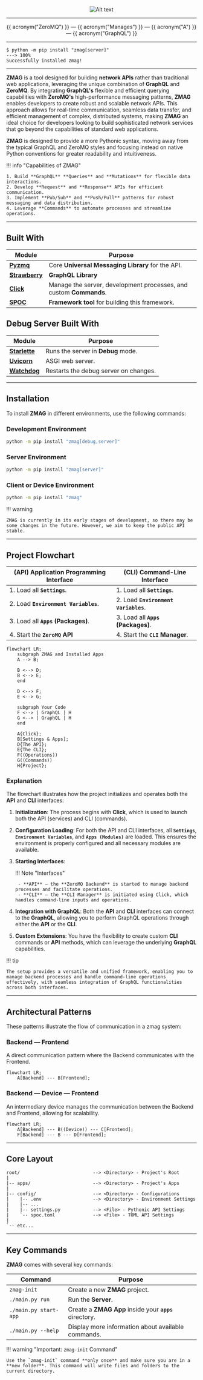 #

<div style="text-align:center; margin-top: -60px">
 <img src="assets/images/title.png" alt="Alt text" class="title-image" />
</div>

---

<p align="center" class="name-acronym" >
    {{ acronym("ZeroMQ") }} — 
    {{ acronym("Manages") }} — 
    {{ acronym("A") }} — 
    {{ acronym("GraphQL") }}
</p>

---

<!-- termynal -->

```
$ python -m pip install "zmag[server]"
---> 100%
Successfully installed zmag!
```

---

**ZMAG** is a tool designed for building **network APIs** rather than traditional web applications, leveraging the unique combination of **GraphQL** and **ZeroMQ**. By integrating **GraphQL's** flexible and efficient querying capabilities with **ZeroMQ's** high-performance messaging patterns, **ZMAG** enables developers to create robust and scalable network APIs. This approach allows for real-time communication, seamless data transfer, and efficient management of complex, distributed systems, making **ZMAG** an ideal choice for developers looking to build sophisticated network services that go beyond the capabilities of standard web applications.

**ZMAG** is designed to provide a more Pythonic syntax, moving away from the typical GraphQL and ZeroMQ styles and focusing instead on native Python conventions for greater readability and intuitiveness.

!!! info "Capabilities of ZMAG"

    1. Build **GraphQL** **Queries** and **Mutations** for flexible data interactions.
    2. Develop **Request** and **Response** APIs for efficient communication.
    3. Implement **Pub/Sub** and **Push/Pull** patterns for robust messaging and data distribution.
    4. Leverage **Commands** to automate processes and streamline operations.

---

## Built With

| Module                                         | Purpose                                                            |
| ---------------------------------------------- | ------------------------------------------------------------------ |
| [**Pyzmq**](https://pyzmq.readthedocs.io)      | Core **Universal Messaging Library** for the API.                  |
| [**Strawberry**](https://strawberry.rocks/)    | **GraphQL Library**                                                |
| [**Click**](https://github.com/pallets/click/) | Manage the server, development processes, and custom **Commands**. |
| [**SPOC**](https://pypi.org/project/spoc/)     | **Framework tool** for building this framework.                    |

## Debug Server Built With

| Module                                                   | Purpose                               |
| -------------------------------------------------------- | ------------------------------------- |
| [**Starlette**](https://www.starlette.io/)               | Runs the server in **Debug** mode.    |
| [**Uvicorn**](https://www.uvicorn.org/)                  | ASGI web server.                      |
| [**Watchdog**](https://github.com/gorakhargosh/watchdog) | Restarts the debug server on changes. |

---

## Installation

To install **ZMAG** in different environments, use the following commands:

### **Development** Environment

```sh
python -m pip install "zmag[debug,server]"
```

### **Server** Environment

```sh
python -m pip install "zmag[server]"
```

### **Client** or **Device** Environment

```sh
python -m pip install "zmag"
```

!!! warning

    ZMAG is currently in its early stages of development, so there may be some changes in the future. However, we aim to keep the public API stable.

---

## Project **Flowchart**

| **(API)** Application Programming Interface | **(CLI)** Command-Line Interface     |
| ------------------------------------------- | ------------------------------------ |
| 1. Load all **`Settings`**.                 | 1. Load all **`Settings`**.          |
| 2. Load **`Environment Variables`**.        | 2. Load **`Environment Variables`**. |
| 3. Load all **`Apps` (Packages)**.          | 3. Load all **`Apps` (Packages)**.   |
| 4. Start the **`ZeroMQ`** **API**           | 4. Start the **`CLI`** **Manager**.  |

```mermaid
flowchart LR;
    subgraph ZMAG and Installed Apps
    A --> B;

    B <--> D;
    B <--> E;
    end

    D <--> F;
    E <--> G;

    subgraph Your Code
    F <--> | GraphQL | H
    G <--> | GraphQL | H
    end

    A{Click};
    B[Settings & Apps];
    D{The API};
    E{The CLI};
    F((Operations))
    G((Commands))
    H{Project};
```

### Explanation

The flowchart illustrates how the project initializes and operates both the **API** and **CLI** interfaces:

1.  **Initialization**: The process begins with **Click**, which is used to launch both the API (services) and CLI (commands).
2.  **Configuration Loading**: For both the API and CLI interfaces, all **`Settings`**, **`Environment Variables`**, and **`Apps (Modules)`** are loaded. This ensures the environment is properly configured and all necessary modules are available.

3.  **Starting Interfaces**:

    !!! Note "Interfaces"

         - **API** — the **ZeroMQ Backend** is started to manage backend processes and facilitate operations.
         - **CLI** — the **CLI Manager** is initiated using Click, which handles command-line inputs and operations.

4.  **Integration with GraphQL**: Both the **API** and **CLI** interfaces can connect to the **GraphQL**, allowing you to perform GraphQL operations through either the **API** or the **CLI**.

5.  **Custom Extensions**: You have the flexibility to create custom **CLI** commands or **API** methods, which can leverage the underlying **GraphQL** capabilities.

!!! tip

    The setup provides a versatile and unified framework, enabling you to manage backend processes and handle command-line operations effectively, with seamless integration of GraphQL functionalities across both interfaces.

---

## Architectural **Patterns**

These patterns illustrate the flow of communication in a zmag system:

### Backend — Frontend

A direct communication pattern where the Backend communicates with the Frontend.

```mermaid
flowchart LR;
    A[Backend] --- B[Frontend];
```

### Backend — Device — Frontend

An intermediary device manages the communication between the Backend and Frontend, allowing for scalability.

```mermaid
flowchart LR;
    A[Backend] --- B((Device)) --- C[Frontend];
    F[Backend] --- B --- D[Frontend];
```

---

## Core **Layout**

```text
root/                           --> <Directory> - Project's Root
|
|-- apps/                       --> <Directory> - Project's Apps
|
|-- config/                     --> <Directory> - Configurations
|    |-- .env                   --> <Directory> - Environment Settings
|    |-- ...
|    |-- settings.py            --> <File> - Pythonic API Settings
|    `-- spoc.toml              --> <File> - TOML API Settings
|
`-- etc...
```

---

## Key Commands

**ZMAG** comes with several key commands:

| Command               | Purpose                                                 |
| --------------------- | ------------------------------------------------------- |
| `zmag-init`           | Create a new **ZMAG** project.                          |
| `./main.py run`       | Run the **Server**.                                     |
| `./main.py start-app` | Create a **ZMAG App** inside your **`apps`** directory. |
| `./main.py --help`    | Display more information about available commands.      |

!!! warning "Important: `zmag-init` Command"

    Use the `zmag-init` command **only once** and make sure you are in a **new folder**. This command will write files and folders to the current directory.
